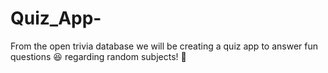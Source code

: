 # Quiz_App-
From the open trivia database we will be creating a quiz app to answer fun questions 😆 regarding random subjects! 🤪
